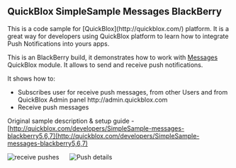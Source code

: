 <h2> QuickBlox SimpleSample Messages BlackBerry</h2>
This is a code sample for [QuickBlox](http://quickblox.com/) platform. It is a great way for developers using QuickBlox platform to learn how to integrate Push Notifications into yours apps. 

This is an BlackBerry build, it demonstrates how to work with [Messages](http://quickblox.com/developers/Messages) QuickBlox module.
It allows to send and receive push notifications.

It shows how to:
<ul>
<li> Subscribes user for receive push messages, from other Users and from QuickBlox Admin panel http://admin.quickblox.com</li>
<li> Receive push messages </li>
</ul>

Original sample description & setup guide - [http://quickblox.com/developers/SimpleSample-messages-blackberry5,6,7](http://quickblox.com/developers/SimpleSample-messages-blackberry5,6,7)

![receive pushes](http://files.quickblox.com/Blackberry-Sample-pushNotifications1.png) &nbsp;&nbsp;&nbsp;&nbsp; ![Push details](http://files.quickblox.com/Blackberry-Sample-pushNotifications2.png)